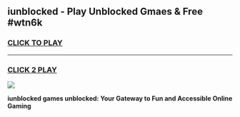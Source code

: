 
## iunblocked - Play Unblocked Gmaes & Free #wtn6k
<h3>
<a href="https://news.freeplayer.one?title=iunblocked&ref=03M">CLICK TO PLAY</a></h3>
<hr>

<h3>
<a href="https://news.freeplayer.one?title=iunblocked&ref=03M">CLICK 2 PLAY</a>
  
</h3>

<a href="https://news.freeplayer.one?title=iunblocked&ref=03M"><img src="https://clearcache.store/games.png"></a>


**iunblocked games unblocked: Your Gateway to Fun and Accessible Online Gaming**
